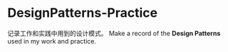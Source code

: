 # DesignPatterns-Practice

记录工作和实践中用到的设计模式。
Make a record of the **Design Patterns** used in my work and practice.
